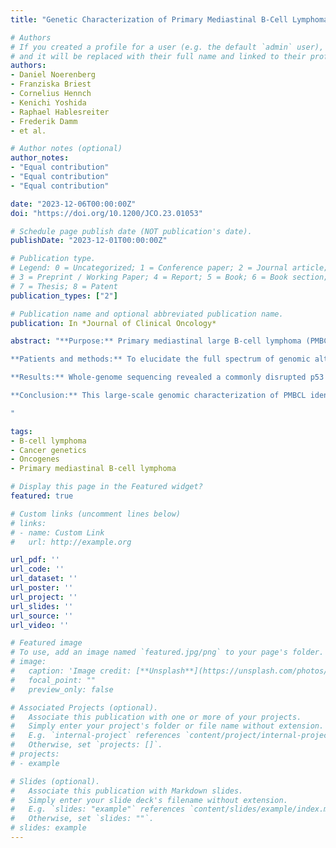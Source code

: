 ```yaml
---
title: "Genetic Characterization of Primary Mediastinal B-Cell Lymphoma: Pathogenesis and Patient Outcomes"

# Authors
# If you created a profile for a user (e.g. the default `admin` user), write the username (folder name) here 
# and it will be replaced with their full name and linked to their profile.
authors:
- Daniel Noerenberg
- Franziska Briest
- Cornelius Hennch
- Kenichi Yoshida 
- Raphael Hablesreiter
- Frederik Damm
- et al.

# Author notes (optional)
author_notes:
- "Equal contribution"
- "Equal contribution"
- "Equal contribution"

date: "2023-12-06T00:00:00Z"
doi: "https://doi.org/10.1200/JCO.23.01053"

# Schedule page publish date (NOT publication's date).
publishDate: "2023-12-01T00:00:00Z"

# Publication type.
# Legend: 0 = Uncategorized; 1 = Conference paper; 2 = Journal article;
# 3 = Preprint / Working Paper; 4 = Report; 5 = Book; 6 = Book section;
# 7 = Thesis; 8 = Patent
publication_types: ["2"]

# Publication name and optional abbreviated publication name.
publication: In *Journal of Clinical Oncology*

abstract: "**Purpose:** Primary mediastinal large B-cell lymphoma (PMBCL) is a rare aggressive lymphoma predominantly affecting young female patients. Large-scale genomic investigations and genetic markers for risk stratification are lacking. <br><br>

**Patients and methods:** To elucidate the full spectrum of genomic alterations, samples from 340 patients with previously untreated PMBCL were investigated by whole-genome (n = 20), whole-exome (n = 78), and targeted (n = 308) sequencing. Statistically significant prognostic variables were identified using a multivariable Cox regression model and confirmed by L1/L2 regularized regressions. <br><br>

**Results:** Whole-genome sequencing revealed a commonly disrupted p53 pathway with nonredundant somatic structural variations (SVs) in *TP53*-related genes (*TP63*, *TP73*, and *WWOX*) and identified novel SVs facilitating immune evasion (DOCK8 and CD83). Integration of mutation and copy-number data expanded the repertoire of known PMBCL alterations (eg, *ARID1A*, *P2RY8*, and *PLXNC1*) with a previously unrecognized role for epigenetic/chromatin modifiers. Multivariable analysis identified six genetic lesions with significant prognostic impact. *CD58* mutations (31%) showed the strongest association with worse PFS (hazard ratio [HR], 2.52 [95% CI, 1.50 to 4.21]; P < .001) and overall survival (HR, 2.33 [95% CI, 1.14 to 4.76]; P = .02). IPI high-risk patients with mutated *CD58* demonstrated a particularly poor prognosis, with 5-year PFS and OS rates of 41% and 58%, respectively. The adverse prognostic significance of the *CD58* mutation status was predominantly observed in patients treated with nonintensified regimens, indicating that dose intensification may, to some extent, mitigate the impact of this high-risk marker. By contrast, *DUSP2*-mutated patients (24%) displayed durable responses (PFS: HR, 0.2 [95% CI, 0.07 to 0.55]; P = .002) and prolonged OS (HR, 0.11 [95% CI, 0.01 to 0.78]; P = .028). Upon CHOP-like treatment, these patients had very favorable outcome, with 5-year PFS and OS rates of 93% and 98%, respectively.<br><br>

**Conclusion:** This large-scale genomic characterization of PMBCL identified novel treatment targets and genetic lesions for refined risk stratification. *DUSP2* and *CD58* mutation analyses may guide treatment decisions between rituximab plus cyclophosphamide, doxorubicin, vincristine, and prednisone and dose-adjusted etoposide, prednisone, vincristine, cyclophosphamide, doxorubicin, and rituximab.

"

tags:
- B-cell lymphoma
- Cancer genetics
- Oncogenes
- Primary mediastinal B-cell lymphoma

# Display this page in the Featured widget?
featured: true

# Custom links (uncomment lines below)
# links:
# - name: Custom Link
#   url: http://example.org

url_pdf: ''
url_code: ''
url_dataset: ''
url_poster: ''
url_project: ''
url_slides: ''
url_source: ''
url_video: ''

# Featured image
# To use, add an image named `featured.jpg/png` to your page's folder. 
# image:
#   caption: 'Image credit: [**Unsplash**](https://unsplash.com/photos/pLCdAaMFLTE)'
#   focal_point: ""
#   preview_only: false

# Associated Projects (optional).
#   Associate this publication with one or more of your projects.
#   Simply enter your project's folder or file name without extension.
#   E.g. `internal-project` references `content/project/internal-project/index.md`.
#   Otherwise, set `projects: []`.
# projects:
# - example

# Slides (optional).
#   Associate this publication with Markdown slides.
#   Simply enter your slide deck's filename without extension.
#   E.g. `slides: "example"` references `content/slides/example/index.md`.
#   Otherwise, set `slides: ""`.
# slides: example
---
```

<!---
Supplementary notes can be added here, including [code, math, and images](https://wowchemy.com/docs/writing-markdown-latex/).
--->


